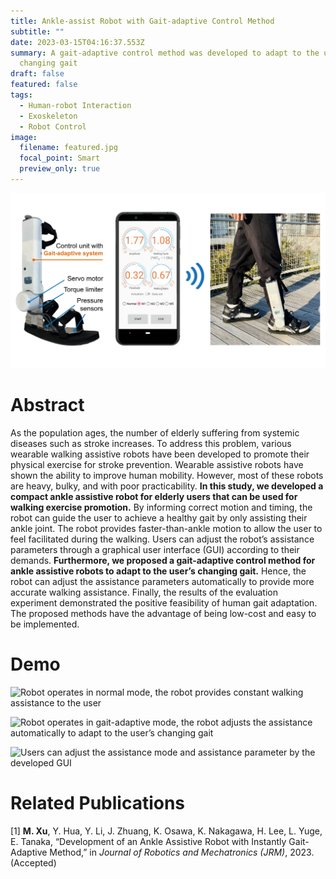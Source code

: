```yaml
---
title: Ankle-assist Robot with Gait-adaptive Control Method
subtitle: ""
date: 2023-03-15T04:16:37.553Z
summary: A gait-adaptive control method was developed to adapt to the user’s
  changing gait
draft: false
featured: false
tags:
  - Human-robot Interaction
  - Exoskeleton
  - Robot Control
image:
  filename: featured.jpg
  focal_point: Smart
  preview_only: true
---
```

![](re1.jpg)

# Abstract

As the population ages, the number of elderly suffering from systemic diseases such as stroke increases. To address this problem, various wearable walking assistive robots have been developed to promote their physical exercise for stroke prevention. Wearable assistive robots have shown the ability to improve human mobility. However, most of these robots are heavy, bulky, and with poor practicability. **In this study, we developed a compact ankle assistive robot for elderly users that can be used for walking exercise promotion.** By informing correct motion and timing, the robot can guide the user to achieve a healthy gait by only assisting their ankle joint. The robot provides faster-than-ankle motion to allow the user to feel facilitated during the walking. Users can adjust the robot’s assistance parameters through a graphical user interface (GUI) according to their demands. **Furthermore, we proposed a gait-adaptive control method for ankle assistive robots to adapt to the user’s changing gait.** Hence, the robot can adjust the assistance parameters automatically to provide more accurate walking assistance. Finally, the results of the evaluation experiment demonstrated the positive feasibility of human gait adaptation. The proposed methods have the advantage of being low-cost and easy to be implemented.


# D﻿emo


![](regif1.gif "Robot operates in normal mode, the robot provides constant walking assistance to the user")


![](regif2.gif "Robot operates in gait-adaptive mode, the robot adjusts the assistance automatically to adapt to the user’s changing gait")


![](gui1.gif "Users can adjust the assistance mode and assistance parameter by the developed GUI")


# R﻿elated Publications

\[1] **M. Xu**, Y. Hua, Y. Li, J. Zhuang, K. Osawa, K. Nakagawa, H. Lee, L. Yuge, E. Tanaka, “Development of an Ankle Assistive Robot with Instantly Gait-Adaptive Method,” in *Journal of Robotics and Mechatronics (JRM)*, 2023. (Accepted)